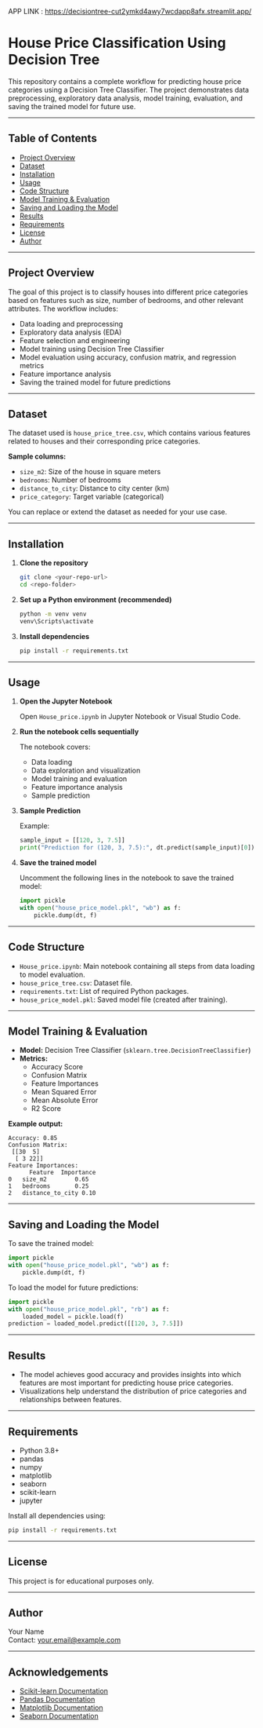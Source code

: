 
APP LINK :  https://decisiontree-cut2ymkd4awy7wcdapp8afx.streamlit.app/


# House Price Classification Using Decision Tree

This repository contains a complete workflow for predicting house price categories using a Decision Tree Classifier. The project demonstrates data preprocessing, exploratory data analysis, model training, evaluation, and saving the trained model for future use.

---

## Table of Contents

- [Project Overview](#project-overview)
- [Dataset](#dataset)
- [Installation](#installation)
- [Usage](#usage)
- [Code Structure](#code-structure)
- [Model Training & Evaluation](#model-training--evaluation)
- [Saving and Loading the Model](#saving-and-loading-the-model)
- [Results](#results)
- [Requirements](#requirements)
- [License](#license)
- [Author](#author)

---

## Project Overview

The goal of this project is to classify houses into different price categories based on features such as size, number of bedrooms, and other relevant attributes. The workflow includes:

- Data loading and preprocessing
- Exploratory data analysis (EDA)
- Feature selection and engineering
- Model training using Decision Tree Classifier
- Model evaluation using accuracy, confusion matrix, and regression metrics
- Feature importance analysis
- Saving the trained model for future predictions

---

## Dataset

The dataset used is `house_price_tree.csv`, which contains various features related to houses and their corresponding price categories.

**Sample columns:**
- `size_m2`: Size of the house in square meters
- `bedrooms`: Number of bedrooms
- `distance_to_city`: Distance to city center (km)
- `price_category`: Target variable (categorical)

You can replace or extend the dataset as needed for your use case.

---

## Installation

1. **Clone the repository**
   ```sh
   git clone <your-repo-url>
   cd <repo-folder>
   ```

2. **Set up a Python environment (recommended)**
   ```sh
   python -m venv venv
   venv\Scripts\activate
   ```

3. **Install dependencies**
   ```sh
   pip install -r requirements.txt
   ```

---

## Usage

1. **Open the Jupyter Notebook**

   Open `House_price.ipynb` in Jupyter Notebook or Visual Studio Code.

2. **Run the notebook cells sequentially**

   The notebook covers:
   - Data loading
   - Data exploration and visualization
   - Model training and evaluation
   - Feature importance analysis
   - Sample prediction

3. **Sample Prediction**

   Example:
   ```python
   sample_input = [[120, 3, 7.5]]
   print("Prediction for (120, 3, 7.5):", dt.predict(sample_input)[0])
   ```

4. **Save the trained model**

   Uncomment the following lines in the notebook to save the trained model:
   ```python
   import pickle
   with open("house_price_model.pkl", "wb") as f:
       pickle.dump(dt, f)
   ```

---

## Code Structure

- `House_price.ipynb`: Main notebook containing all steps from data loading to model evaluation.
- `house_price_tree.csv`: Dataset file.
- `requirements.txt`: List of required Python packages.
- `house_price_model.pkl`: Saved model file (created after training).

---

## Model Training & Evaluation

- **Model:** Decision Tree Classifier (`sklearn.tree.DecisionTreeClassifier`)
- **Metrics:**
  - Accuracy Score
  - Confusion Matrix
  - Feature Importances
  - Mean Squared Error
  - Mean Absolute Error
  - R2 Score

**Example output:**
```
Accuracy: 0.85
Confusion Matrix:
 [[30  5]
  [ 3 22]]
Feature Importances:
      Feature  Importance
0   size_m2        0.65
1   bedrooms       0.25
2   distance_to_city 0.10
```

---

## Saving and Loading the Model

To save the trained model:
```python
import pickle
with open("house_price_model.pkl", "wb") as f:
    pickle.dump(dt, f)
```

To load the model for future predictions:
```python
import pickle
with open("house_price_model.pkl", "rb") as f:
    loaded_model = pickle.load(f)
prediction = loaded_model.predict([[120, 3, 7.5]])
```

---

## Results

- The model achieves good accuracy and provides insights into which features are most important for predicting house price categories.
- Visualizations help understand the distribution of price categories and relationships between features.

---

## Requirements

- Python 3.8+
- pandas
- numpy
- matplotlib
- seaborn
- scikit-learn
- jupyter

Install all dependencies using:
```sh
pip install -r requirements.txt
```

---

## License

This project is for educational purposes only.

---

## Author

Your Name  
Contact: your.email@example.com

---

## Acknowledgements

- [Scikit-learn Documentation](https://scikit-learn.org/stable/)
- [Pandas Documentation](https://pandas.pydata.org/)
- [Matplotlib Documentation](https://matplotlib.org/)
- [Seaborn Documentation](https://seaborn.pydata.org/)
